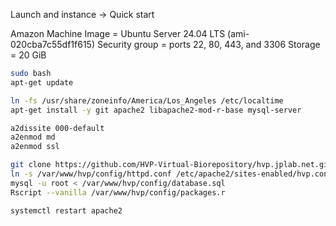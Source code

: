 Launch and instance -> Quick start

Amazon Machine Image = Ubuntu Server 24.04 LTS (ami-020cba7c55df1f615)
Security group = ports 22, 80, 443, and 3306
Storage = 20 GiB


```bash
sudo bash
apt-get update

ln -fs /usr/share/zoneinfo/America/Los_Angeles /etc/localtime
apt-get install -y git apache2 libapache2-mod-r-base mysql-server

a2dissite 000-default
a2enmod md
a2enmod ssl

git clone https://github.com/HVP-Virtual-Biorepository/hvp.jplab.net.git /var/www/hvp
ln -s /var/www/hvp/config/httpd.conf /etc/apache2/sites-enabled/hvp.conf
mysql -u root < /var/www/hvp/config/database.sql
Rscript --vanilla /var/www/hvp/config/packages.r

systemctl restart apache2
```

